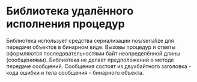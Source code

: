 # Библиотека удалённого исполнения процедур

Библиотека использует средства сериализации nos/serialize для передачи объектов в бинарном виде.
Вызовы процедур и ответы оформляются последовательностями байт неопределённой длины (сообщениями). 
Библиотека не делает предположений о методе передаче сообщений.
Сообщения состоят из двухбайтного заголовка - кода ошибки и тела сообщения - бинарного объекта.